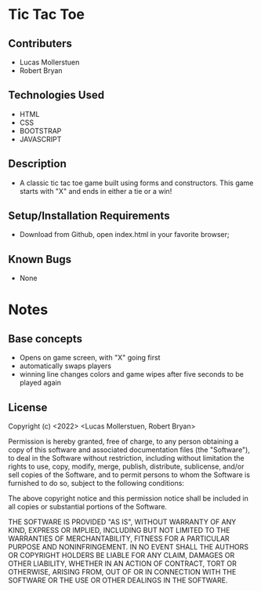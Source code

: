 # Tic Tac Toe

## Contributers
* Lucas Mollerstuen
* Robert Bryan

## Technologies Used

* HTML
* CSS
* BOOTSTRAP
* JAVASCRIPT

## Description

* A classic tic tac toe game built using forms and constructors. This game starts with "X" and ends in either a tie or a win!

## Setup/Installation Requirements

* Download from Github, open index.html in your favorite browser;

## Known Bugs

* None

# Notes
## Base concepts
* Opens on game screen, with "X" going first
* automatically swaps players
* winning line changes colors and game wipes after five seconds to be played again

## License

Copyright (c) <2022> <Lucas Mollerstuen, Robert Bryan>

Permission is hereby granted, free of charge, to any person obtaining a copy
of this software and associated documentation files (the "Software"), to deal
in the Software without restriction, including without limitation the rights
to use, copy, modify, merge, publish, distribute, sublicense, and/or sell
copies of the Software, and to permit persons to whom the Software is
furnished to do so, subject to the following conditions:

The above copyright notice and this permission notice shall be included in all
copies or substantial portions of the Software.

THE SOFTWARE IS PROVIDED "AS IS", WITHOUT WARRANTY OF ANY KIND, EXPRESS OR
IMPLIED, INCLUDING BUT NOT LIMITED TO THE WARRANTIES OF MERCHANTABILITY,
FITNESS FOR A PARTICULAR PURPOSE AND NONINFRINGEMENT. IN NO EVENT SHALL THE
AUTHORS OR COPYRIGHT HOLDERS BE LIABLE FOR ANY CLAIM, DAMAGES OR OTHER
LIABILITY, WHETHER IN AN ACTION OF CONTRACT, TORT OR OTHERWISE, ARISING FROM,
OUT OF OR IN CONNECTION WITH THE SOFTWARE OR THE USE OR OTHER DEALINGS IN THE
SOFTWARE.

